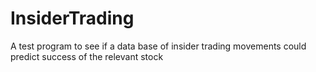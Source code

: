 # InsiderTrading
A test program to see if a data base of insider trading movements could predict success of the relevant stock

